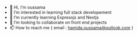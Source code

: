 - 👋 Hi, I’m oussama
- 👀 I’m interested in learning full stack developement
- 🌱 I’m currently learning  Expressjs and Nextjs
- 💞️ I’m looking to collaborate on front end projects
- 📫 How to reach me { email : hamida.oussama@outlook.com }

<!---
ouhell/ouhell is a ✨ special ✨ repository because its `README.md` (this file) appears on your GitHub profile.
You can click the Preview link to take a look at your changes.
--->
